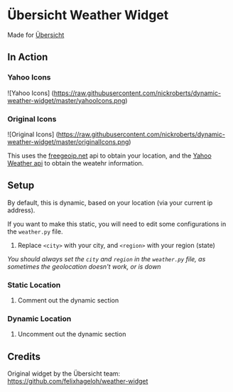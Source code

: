 # Übersicht Weather Widget

Made for [Übersicht](http://tracesof.net/uebersicht/)

## In Action

### Yahoo Icons
![Yahoo Icons]
(https://raw.githubusercontent.com/nickroberts/dynamic-weather-widget/master/yahooIcons.png)

### Original Icons
![Original Icons]
(https://raw.githubusercontent.com/nickroberts/dynamic-weather-widget/master/originalIcons.png)

This uses the [freegeoip.net](http://freegeoip.net/ "freegeoip.net") api to obtain your location, and the [Yahoo Weather api](https://developer.yahoo.com/weather// "Yahoo Weather api") to obtain the weatehr information.

## Setup

By default, this is dynamic, based on your location (via your current ip address).

If you want to make this static, you will need to edit some configurations in the `weather.py` file.

1. Replace `<city>` with your city, and `<region>` with your region (state)

*You should always set the `city` and `region` in the `weather.py` file, as sometimes the geolocation doesn't work, or is down*

### Static Location

1. Comment out the dynamic section

### Dynamic Location

1. Uncomment out the dynamic section

## Credits

Original widget by the Übersicht team:
https://github.com/felixhageloh/weather-widget
